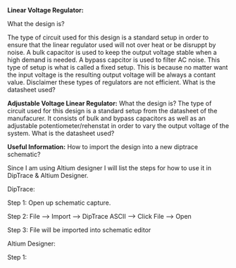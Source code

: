 **Linear Voltage Regulator:** 

What the design is?

The type of circuit used for this design is a standard setup in order to ensure that the linear regulator used will not over heat or be disruppt by noise. 
A bulk capacitor is used to keep the output voltage stable when a high demand is needed. A bypass capcitor is used to filter AC noise. This type of setup is what is called a fixed setup. 
This is because no matter want the input voltage is the resulting output voltage will be always a contant value. Disclaimer these types of regulators are not efficient. 
What is the datasheet used?


**Adjustable Voltage Linear Regulator:**
What the design is?
The type of circuit used for this design is a standard setup from the datasheet of the manufacurer. 
It consists of bulk and bypass capacitors as well as an adjustable potentiometer/rehenstat in order to vary the output voltage of the system. 
What is the datasheet used?

**Useful Information:**
How to import the design into a new diptrace schematic?

Since I am using Altium designer I will list the steps for how to use it in DipTrace & Altium Designer. 

DipTrace: 

Step 1: Open up schematic capture. 

Step 2: File --> Import --> DipTrace ASCII --> Click File --> Open

Step 3: File will be imported into schematic editor

Altium Designer: 

Step 1: 

